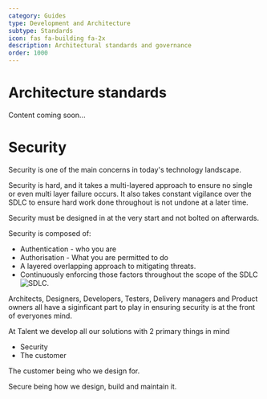 ```yaml
---
category: Guides
type: Development and Architecture
subtype: Standards
icon: fas fa-building fa-2x
description: Architectural standards and governance
order: 1000
---
```


# Architecture standards

Content coming soon...

# Security 

Security is one of the main concerns in today's technology landscape.

Security is hard, and it takes a multi-layered approach to ensure no single or even multi layer failure occurs. It also takes constant vigilance over the SDLC to ensure hard work done throughout is not undone at a later time.

Security must be designed in at the very start and not bolted on afterwards.

Security is composed of:

* Authentication - who you are
* Authorisation - What you are permitted to do
* A layered overlapping approach to mitigating threats.
* Continuously enforcing those factors throughout the scope of the SDLC ![SDLC](../../../assets/sdlc.png).

Architects, Designers, Developers, Testers, Delivery managers and Product owners all have a siginficant part to play in ensuring security is at the front of everyones mind.

At Talent we develop all our solutions with 2 primary things in mind
- Security
- The customer

The customer being who we design for. 

Secure being how we design, build and maintain it.